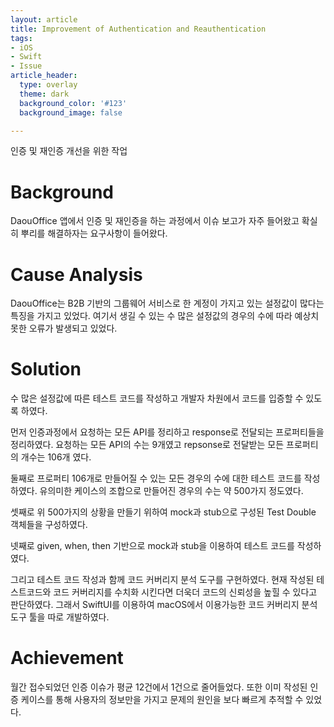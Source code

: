 ```yaml
---
layout: article
title: Improvement of Authentication and Reauthentication
tags:
- iOS
- Swift
- Issue
article_header:
  type: overlay
  theme: dark
  background_color: '#123'
  background_image: false

---
```

인증 및 재인증 개선을 위한 작업

<!--more-->

# Background
DaouOffice 앱에서 인증 및 재인증을 하는 과정에서 이슈 보고가 자주 들어왔고 확실히 뿌리를 해결하자는 요구사항이 들어왔다. 

# Cause Analysis
DaouOffice는 B2B 기반의 그룹웨어 서비스로 한 계정이 가지고 있는 설정값이 많다는 특징을 가지고 있었다. 여기서 생길 수 있는 수 많은 설정값의 경우의 수에 따라 예상치 못한 오류가 발생되고 있었다.

# Solution
수 많은 설정값에 따른 테스트 코드를 작성하고 개발자 차원에서 코드를 입증할 수 있도록 하였다. 

먼저 인증과정에서 요청하는 모든 API를 정리하고 response로 전달되는 프로퍼티들을 정리하였다. 요청하는 모든 API의 수는 9개였고 repsonse로 전달받는 모든 프로퍼티의 개수는 106개 였다. 

둘째로 프로퍼티 106개로 만들어질 수 있는 모든 경우의 수에 대한 테스트 코드를 작성하였다. 유의미한 케이스의 조합으로 만들어진 경우의 수는 약 500가지 정도였다. 

셋째로 위 500가지의 상황을 만들기 위하여 mock과 stub으로 구성된 Test Double 객체들을 구성하였다. 

넷째로 given, when, then 기반으로 mock과 stub을 이용하여 테스트 코드를 작성하였다. 

그리고 테스트 코드 작성과 함께 코드 커버리지 분석 도구를 구현하였다. 현재 작성된 테스트코드와 코드 커버리지를 수치화 시킨다면 더욱더 코드의 신뢰성을 높힐 수 있다고 판단하였다. 그래서 SwiftUI를 이용하여 macOS에서 이용가능한 코드 커버리지 분석 도구 툴을 따로 개발하였다.

# Achievement
월간 접수되었던 인증 이슈가 평균 12건에서 1건으로 줄어들었다. 또한 이미 작성된 인증 케이스를 통해 사용자의 정보만을 가지고 문제의 원인을 보다 빠르게 추적할 수 있었다.